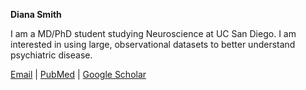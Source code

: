 **Diana Smith**

I am a MD/PhD student studying Neuroscience at UC San Diego. I am interested in using large, observational datasets to better understand psychiatric disease.

[Email](mailto:d9smith@health.ucsd.edu) | [PubMed](https://www.ncbi.nlm.nih.gov/myncbi/diana.smith.1/bibliography/public/) | [Google Scholar](https://scholar.google.com/citations?user=DUyTJpUAAAAJ)